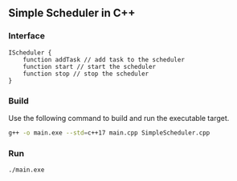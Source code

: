 ## Simple Scheduler in C++

### Interface 

```
IScheduler {
    function addTask // add task to the scheduler
    function start // start the scheduler
    function stop // stop the scheduler
}
```

### Build

Use the following command to build and run the executable target.

```bash
g++ -o main.exe --std=c++17 main.cpp SimpleScheduler.cpp
```

### Run

```
./main.exe
```

